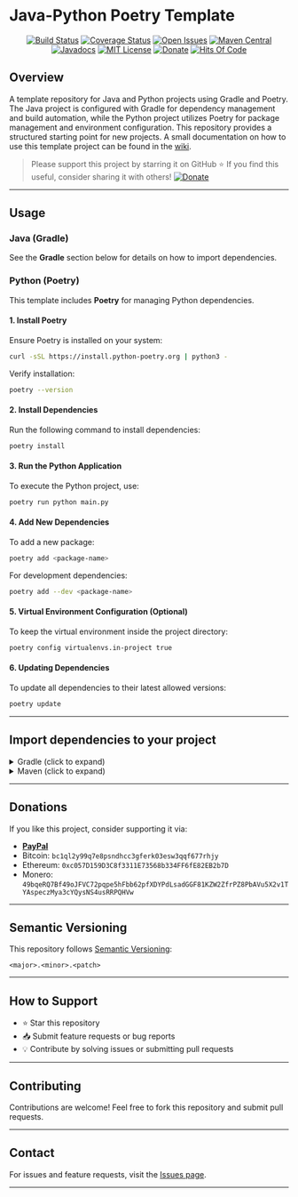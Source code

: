 # Java-Python Poetry Template

<div style="text-align: center">

[![Build Status](https://github.com/astrapi69/java-python-poetry-template/actions/workflows/gradle.yml/badge.svg)](https://github.com/astrapi69/java-python-poetry-template/actions/workflows/gradle.yml)
[![Coverage Status](https://codecov.io/gh/astrapi69/java-python-poetry-template/branch/develop/graph/badge.svg)](https://codecov.io/gh/astrapi69/java-python-poetry-template)
[![Open Issues](https://img.shields.io/github/issues/astrapi69/java-python-poetry-template.svg?style=flat)](https://github.com/astrapi69/java-python-poetry-template/issues)
[![Maven Central](https://img.shields.io/maven-central/v/io.github.astrapi69/java-python-poetry-template?style=plastic)](https://search.maven.org/artifact/io.github.astrapi69/java-python-poetry-template)
[![Javadocs](http://www.javadoc.io/badge/io.github.astrapi69/java-python-poetry-template.svg)](http://www.javadoc.io/doc/io.github.astrapi69/java-python-poetry-template)
[![MIT License](http://img.shields.io/badge/license-MIT-brightgreen.svg?style=flat)](http://opensource.org/licenses/MIT)
[![Donate](https://img.shields.io/badge/donate-❤-ff2244.svg)](https://www.paypal.com/cgi-bin/webscr?cmd=_s-xclick&hosted_button_id=GVBTWLRAZ7HB8)
[![Hits Of Code](https://hitsofcode.com/github/astrapi69/java-python-poetry-template?branch=develop)](https://hitsofcode.com/github/astrapi69/java-python-poetry-template/view?branch=develop)

</div>

## Overview

A template repository for Java and Python projects using Gradle and Poetry. The Java project is configured with Gradle for dependency management and build automation, while the Python project utilizes Poetry for package management and environment configuration. This repository provides a structured starting point for new projects. A small documentation on how to use this template project can be found in the [wiki](https://github.com/astrapi69/java-python-poetry-template/wiki).

> Please support this project by starring it on GitHub ⭐
> If you find this useful, consider sharing it with others!
> [![Donate](https://img.shields.io/badge/donate-❤-ff2244.svg)](https://www.paypal.com/cgi-bin/webscr?cmd=_s-xclick&hosted_button_id=GVBTWLRAZ7HB8)

---

## Usage

### Java (Gradle)
See the **Gradle** section below for details on how to import dependencies.

### Python (Poetry)

This template includes **Poetry** for managing Python dependencies.

#### **1. Install Poetry**
Ensure Poetry is installed on your system:

```bash
curl -sSL https://install.python-poetry.org | python3 -
```

Verify installation:

```bash
poetry --version
```

#### **2. Install Dependencies**
Run the following command to install dependencies:

```bash
poetry install
```

#### **3. Run the Python Application**
To execute the Python project, use:

```bash
poetry run python main.py
```

#### **4. Add New Dependencies**
To add a new package:

```bash
poetry add <package-name>
```

For development dependencies:

```bash
poetry add --dev <package-name>
```

#### **5. Virtual Environment Configuration (Optional)**
To keep the virtual environment inside the project directory:

```bash
poetry config virtualenvs.in-project true
```

#### **6. Updating Dependencies**
To update all dependencies to their latest allowed versions:

```bash
poetry update
```

---

## Import dependencies to your project

<details>
  <summary>Gradle (click to expand)</summary>

### Gradle Dependency

Replace `${latestVersion}` with the latest version:
[![Maven Central](https://img.shields.io/maven-central/v/io.github.astrapi69/java-python-poetry-template?style=plastic)](https://search.maven.org/artifact/io.github.astrapi69/java-python-poetry-template)

#### **Define version in `gradle.properties`**
```properties
javaPythonPoetryTemplateVersion=${latestVersion}
```

or in `build.gradle`
```groovy
javaPythonPoetryTemplateVersion = "${latestVersion}"
```

#### **Add dependency in `build.gradle`**
```groovy
dependencies {
    implementation("io.github.astrapi69:java-python-poetry-template:$javaPythonPoetryTemplateVersion")
}
```

#### **With `libs.versions.toml`**
```toml
[versions]
java-python-poetry-template-version= "${latestVersion}"

[libraries]
java-python-poetry-template = { module = "io.github.astrapi69:java-python-poetry-template", version.ref = "java-python-poetry-template-version" }
```

Then use:

```groovy
dependencies {
    implementation libs.java.python.poetry.template
}
```

</details>

<details>
  <summary>Maven (click to expand)</summary>

### Maven Dependency

Check out the latest snapshots and releases on [Sonatype Repository](https://oss.sonatype.org/index.html#nexus-search;gav~io.github.astrapi69~java-python-poetry-template~~~).

#### **Add dependency in `pom.xml`**
```xml
<properties>
    <java-python-poetry-template.version>${latestVersion}</java-python-poetry-template.version>
</properties>

<dependencies>
    <dependency>
        <groupId>io.github.astrapi69</groupId>
        <artifactId>java-python-poetry-template</artifactId>
        <version>${java-python-poetry-template.version}</version>
    </dependency>
</dependencies>
```

</details>

---

## Donations

If you like this project, consider supporting it via:

- **[PayPal](https://www.paypal.com/cgi-bin/webscr?cmd=_s-xclick&hosted_button_id=MJ7V43GU2H386)**
- Bitcoin: `bc1ql2y99q7e8psndhcc3gferk03esw3qqf677rhjy`
- Ethereum: `0xc057D159D3C8f3311E73568b334FF6fE82EB2b7D`
- Monero: `49bqeRQ7Bf49oJFVC72pqpe5hFbb62pfXDYPdLsadGGF81KZW2ZfrPZ8PbAVu5X2v1TYAspeczMya3cYQysNS4usRRPQHVw`

---

## Semantic Versioning

This repository follows [Semantic Versioning](https://semver.org/):

```
<major>.<minor>.<patch>
```

---

## How to Support

- ⭐ Star this repository
- 📥 Submit feature requests or bug reports
- 💡 Contribute by solving issues or submitting pull requests

---

## Contributing

Contributions are welcome! Feel free to fork this repository and submit pull requests.

---

## Contact

For issues and feature requests, visit the [Issues page](https://github.com/astrapi69/java-python-poetry-template/issues).

---
